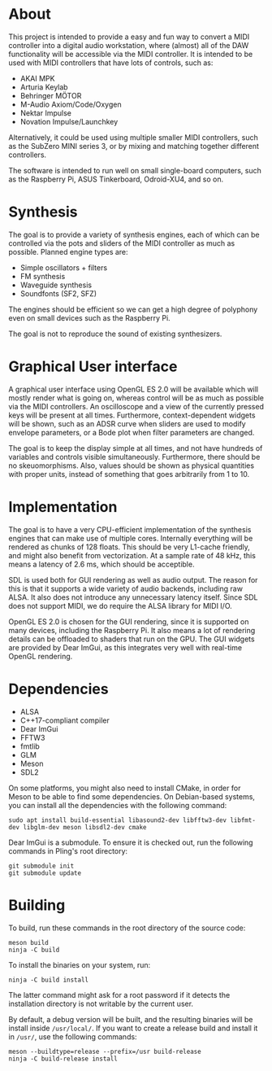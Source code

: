 # About

This project is intended to provide a easy and fun way to convert a MIDI
controller into a digital audio workstation, where (almost) all of the DAW
functionality will be accessible via the MIDI controller. It is intended to be
used with MIDI controllers that have lots of controls, such as:

* AKAI MPK
* Arturia Keylab
* Behringer MÖTOR
* M-Audio Axiom/Code/Oxygen
* Nektar Impulse
* Novation Impulse/Launchkey

Alternatively, it could be used using multiple smaller MIDI controllers, such
as the SubZero MINI series 3, or by mixing and matching together different
controllers.

The software is intended to run well on small single-board computers, such as
the Raspberry Pi, ASUS Tinkerboard, Odroid-XU4, and so on.

# Synthesis

The goal is to provide a variety of synthesis engines, each of which can be
controlled via the pots and sliders of the MIDI controller as much as possible.
Planned engine types are:

* Simple oscillators + filters
* FM synthesis
* Waveguide synthesis
* Soundfonts (SF2, SFZ)

The engines should be efficient so we can get a high degree of polyphony
even on small devices such as the Raspberry Pi.

The goal is not to reproduce the sound of existing synthesizers.

# Graphical User interface

A graphical user interface using OpenGL ES 2.0 will be available which will
mostly render what is going on, whereas control will be as much as possible via
the MIDI controllers. An oscilloscope and a view of the currently pressed keys
will be present at all times. Furthermore, context-dependent widgets will be
shown, such as an ADSR curve when sliders are used to modify envelope
parameters, or a Bode plot when filter parameters are changed.

The goal is to keep the display simple at all times, and not have hundreds of
variables and controls visible simultaneously. Furthermore, there should be no
skeuomorphisms.  Also, values should be shown as physical quantities with
proper units, instead of something that goes arbitrarily from 1 to 10.

# Implementation

The goal is to have a very CPU-efficient implementation of the synthesis
engines that can make use of multiple cores. Internally everything will be
rendered as chunks of 128 floats. This should be very L1-cache friendly, and
might also benefit from vectorization. At a sample rate of 48 kHz, this means a
latency of 2.6 ms, which should be acceptible.

SDL is used both for GUI rendering as well as audio output. The reason for this
is that it supports a wide variety of audio backends, including raw ALSA. It
also does not introduce any unnecessary latency itself. Since SDL does not
support MIDI, we do require the ALSA library for MIDI I/O.

OpenGL ES 2.0 is chosen for the GUI rendering, since it is supported on many
devices, including the Raspberry Pi. It also means a lot of rendering details
can be offloaded to shaders that run on the GPU. The GUI widgets are provided
by Dear ImGui, as this integrates very well with real-time OpenGL rendering.

# Dependencies

* ALSA
* C++17-compliant compiler
* Dear ImGui
* FFTW3
* fmtlib
* GLM
* Meson
* SDL2

On some platforms, you might also need to install CMake, in order for Meson to be able to find some dependencies.
On Debian-based systems, you can install all the dependencies with the following command:

    sudo apt install build-essential libasound2-dev libfftw3-dev libfmt-dev libglm-dev meson libsdl2-dev cmake

Dear ImGui is a submodule.  To ensure it is checked out, run the following
commands in Pling's root directory:

    git submodule init
    git submodule update

# Building

To build, run these commands in the root directory of the source code:

    meson build
    ninja -C build

To install the binaries on your system, run:

    ninja -C build install

The latter command might ask for a root password if it detects the installation
directory is not writable by the current user.

By default, a debug version will be built, and the resulting binaries will be
install inside `/usr/local/`. If you want to create a release build and install
it in `/usr/`, use the following commands:

    meson --buildtype=release --prefix=/usr build-release
    ninja -C build-release install
